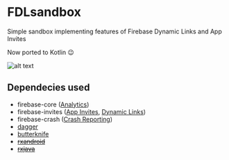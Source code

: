 # FDLsandbox
Simple sandbox implementing features of Firebase Dynamic Links and App Invites

Now ported to Kotlin :wink:

![alt text](https://firebase.google.com/_static/0fb3bb994f/images/firebase/lockup.png)

## Dependecies used
* firebase-core ([Analytics](https://firebase.google.com/docs/analytics/android/start/))
* firebase-invites ([App Invites](https://firebase.google.com/docs/app-indexing/android/app), [Dynamic Links](https://firebase.google.com/docs/dynamic-links/android/receive))
* firebase-crash ([Crash Reporting](https://firebase.google.com/docs/crash/android))
* [dagger](http://square.github.io/dagger/)
* [butterknife](http://jakewharton.github.io/butterknife/)
* ~~[rxandroid](https://github.com/ReactiveX/RxAndroid)~~
* ~~[rxjava](https://github.com/ReactiveX/RxJava)~~

